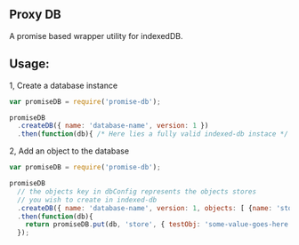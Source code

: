 Proxy DB
------------------

A promise based wrapper utility for indexedDB.

Usage:
-------------------

1, Create a database instance

```js
var promiseDB = require('promise-db');

promiseDB
  .createDB({ name: 'database-name', version: 1 })
  .then(function(db){ /* Here lies a fully valid indexed-db instace */ });
```


2, Add an object to the database

```js
var promiseDB = require('promise-db');

promiseDB
  // the objects key in dbConfig represents the objects stores
  // you wish to create in indexed-db
  .createDB({ name: 'database-name', version: 1, objects: [ {name: 'store'} ] })
  .then(function(db){
    return promiseDB.put(db, 'store', { testObj: 'some-value-goes-here' });
  });
```
